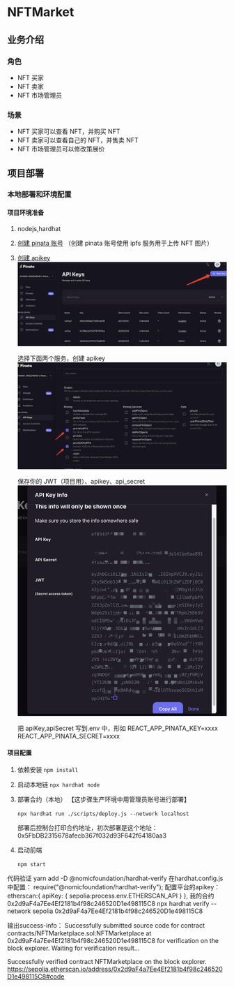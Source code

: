 # NFTMarket

## 业务介绍

### 角色

- NFT 买家
- NFT 卖家
- NFT 市场管理员

### 场景

- NFT 买家可以查看 NFT，并购买 NFT
- NFT 卖家可以查看自己的 NFT，并售卖 NFT
- NFT 市场管理员可以修改策展价

## 项目部署

### 本地部署和环境配置

#### 项目环境准备

1.  nodejs,hardhat
2.  [创建 pinata 账号](https://app.pinata.cloud/)
    （创建 pinata 账号使用 ipfs 服务用于上传 NFT 图片）
3.  [创建 apikey](https://app.pinata.cloud/developers/api-keys)
    ![apikey](./screenshot/1.png)

    选择下面两个服务，创建 apikey
    ![create apikey](./screenshot/2.png)

    保存你的 JWT（项目用）、apikey、api_secret
    ![jwt](./screenshot/3.png)

    把 apiKey,apiSecret 写到.env 中，形如
    REACT_APP_PINATA_KEY=xxxx
    REACT_APP_PINATA_SECRET=xxxx

#### 项目配置

1. 依赖安装 `npm install`
2. 启动本地链 `npx hardhat node`
3. 部署合约（本地） 【这步骤生产环境中用管理员账号进行部署】

   `npx hardhat run ./scripts/deploy.js --network localhost`

   部署后控制台打印合约地址，初次部署是这个地址：
   0x5FbDB2315678afecb367f032d93F642f64180aa3

4. 启动前端

   `npm start`

代码验证
yarn add -D @nomicfoundation/hardhat-verify
在hardhat.config.js中配置：
  require("@nomicfoundation/hardhat-verify");
配置平台的apikey：
  etherscan:{
    apiKey: {
      sepolia:process.env.ETHERSCAN_API
    }
  },
我的合约 0x2d9aF4a7Ee4Ef2181b4f98c246520D1e498115C8
npx hardhat verify --network sepolia 0x2d9aF4a7Ee4Ef2181b4f98c246520D1e498115C8

输出success-info：
Successfully submitted source code for contract
contracts/NFTMarketplace.sol:NFTMarketplace at 0x2d9aF4a7Ee4Ef2181b4f98c246520D1e498115C8
for verification on the block explorer. Waiting for verification result...

Successfully verified contract NFTMarketplace on the block explorer.
https://sepolia.etherscan.io/address/0x2d9aF4a7Ee4Ef2181b4f98c246520D1e498115C8#code
